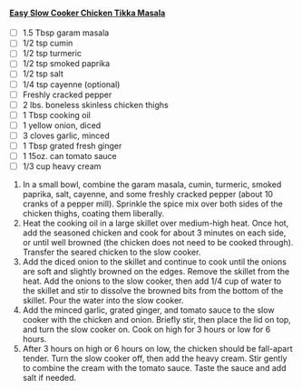 #### [Easy Slow Cooker Chicken Tikka Masala](https://www.budgetbytes.com/slow-cooker-chicken-tikka-masala/)

- [ ] 1.5 Tbsp garam masala
- [ ] 1/2 tsp cumin
- [ ] 1/2 tsp turmeric
- [ ] 1/2 tsp smoked paprika
- [ ] 1/2 tsp salt
- [ ] 1/4 tsp cayenne (optional)
- [ ] Freshly cracked pepper
- [ ] 2 lbs. boneless skinless chicken thighs
- [ ] 1 Tbsp cooking oil
- [ ] 1 yellow onion, diced
- [ ] 3 cloves garlic, minced
- [ ] 1 Tbsp grated fresh ginger
- [ ] 1 15oz. can tomato sauce
- [ ] 1/3 cup heavy cream

1. In a small bowl, combine the garam masala, cumin, turmeric, smoked paprika, salt, cayenne, and some freshly cracked pepper (about 10 cranks of a pepper mill). Sprinkle the spice mix over both sides of the chicken thighs, coating them liberally.
1. Heat the cooking oil in a large skillet over medium-high heat. Once hot, add the seasoned chicken and cook for about 3 minutes on each side, or until well browned (the chicken does not need to be cooked through). Transfer the seared chicken to the slow cooker.
1. Add the diced onion to the skillet and continue to cook until the onions are soft and slightly browned on the edges. Remove the skillet from the heat. Add the onions to the slow cooker, then add 1/4 cup of water to the skillet and stir to dissolve the browned bits from the bottom of the skillet. Pour the water into the slow cooker.
1. Add the minced garlic, grated ginger, and tomato sauce to the slow cooker with the chicken and onion. Briefly stir, then place the lid on top, and turn the slow cooker on. Cook on high for 3 hours or low for 6 hours.
1. After 3 hours on high or 6 hours on low, the chicken should be fall-apart tender. Turn the slow cooker off, then add the heavy cream. Stir gently to combine the cream with the tomato sauce. Taste the sauce and add salt if needed.